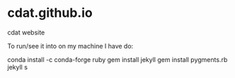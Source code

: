 # cdat.github.io
cdat website

To run/see it into on my machine I have do:

conda install -c conda-forge ruby
gem install jekyll
gem install pygments.rb
jekyll s
